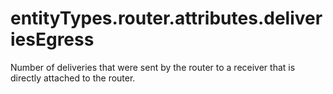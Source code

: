 # entityTypes.router.attributes.deliveriesEgress

Number of deliveries that were sent by the router to a receiver that is directly attached to the router.

